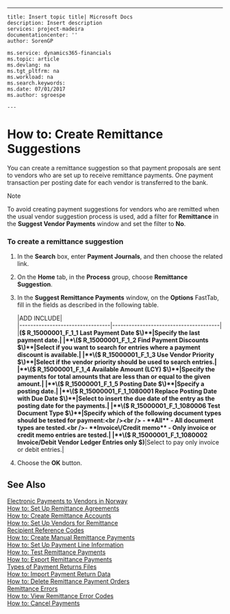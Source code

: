 ---
    title: Insert topic title| Microsoft Docs
    description: Insert description
    services: project-madeira
    documentationcenter: ''
    author: SorenGP

    ms.service: dynamics365-financials
    ms.topic: article
    ms.devlang: na
    ms.tgt_pltfrm: na
    ms.workload: na
    ms.search.keywords:
    ms.date: 07/01/2017
    ms.author: sgroespe

    ---
# How to: Create Remittance Suggestions
You can create a remittance suggestion so that payment proposals are sent to vendors who are set up to receive remittance payments. One payment transaction per posting date for each vendor is transferred to the bank.  
  
> [!NOTE]  
>  To avoid creating payment suggestions for vendors who are remitted when the usual vendor suggestion process is used, add a filter for **Remittance** in the **Suggest Vendor Payments** window and set the filter to **No**.  
  
### To create a remittance suggestion  
  
1.  In the **Search** box, enter **Payment Journals**, and then choose the related link.  
  
2.  On the **Home** tab, in the **Process** group, choose **Remittance Suggestion**.  
  
3.  In the **Suggest Remittance Payments** window, on the **Options** FastTab, fill in the fields as described in the following table.  
  
    |ADD INCLUDE<!--[!INCLUDE[bp_tablefield](../../includes/bp_tabledescription_md.md)]-->|  
    |---------------------------------|---------------------------------------|  
    |**\($ R\_15000001\_F\_1\_1 Last Payment Date $\)**|Specify the last payment date.|  
    |**\($ R\_15000001\_F\_1\_2 Find Payment Discounts $\)**|Select if you want to search for entries where a payment discount is available.|  
    |**\($ R\_15000001\_F\_1\_3 Use Vendor Priority $\)**|Select if the vendor priority should be used to search entries.|  
    |**\($ R\_15000001\_F\_1\_4 Available Amount \(LCY\) $\)**|Specify the payments for total amounts that are less than or equal to the given amount.|  
    |**\($ R\_15000001\_F\_1\_5 Posting Date $\)**|Specify a posting date.|  
    |**\($ R\_15000001\_F\_1\_1080001 Replace Posting Date with Due Date $\)**|Select to insert the due date of the entry as the posting date for the payments.|  
    |**\($ R\_15000001\_F\_1\_1080006 Test Document Type $\)**|Specify which of the following document types should be tested for payment:<br /><br /> -   **All** - All document types are tested.<br />-   **Invoice\/Credit memo** - Only invoice or credit memo entries are tested.|  
    |**\($ R\_15000001\_F\_1\_1080002 Invoice\/Debit Vendor Ledger Entries only $\)**|Select to pay only invoice or debit entries.|  
  
4.  Choose the **OK** button.  
  
## See Also  
 [Electronic Payments to Vendors in Norway](../FullExperience/electronic-payments-to-vendors-in-norway.md)   
 [How to: Set Up Remittance Agreements](../FullExperience/how-to-set-up-remittance-agreements.md)   
 [How to: Create Remittance Accounts](../FullExperience/how-to-create-remittance-accounts.md)   
 [How to: Set Up Vendors for Remittance](../FullExperience/how-to-set-up-vendors-for-remittance.md)   
 [Recipient Reference Codes](../FullExperience/recipient-reference-codes.md)   
 [How to: Create Manual Remittance Payments](../FullExperience/how-to-create-manual-remittance-payments.md)   
 [How to: Set Up Payment Line Information](../FullExperience/how-to-set-up-payment-line-information.md)   
 [How to: Test Remittance Payments](../FullExperience/how-to-test-remittance-payments.md)   
 [How to: Export Remittance Payments](../FullExperience/how-to-export-remittance-payments.md)   
 [Types of Payment Returns Files](../FullExperience/types-of-payment-returns-files.md)   
 [How to: Import Payment Return Data](../FullExperience/how-to-import-payment-return-data.md)   
 [How to: Delete Remittance Payment Orders](../FullExperience/how-to-delete-remittance-payment-orders.md)   
 [Remittance Errors](../FullExperience/remittance-errors.md)   
 [How to: View Remittance Error Codes](../FullExperience/how-to-view-remittance-error-codes.md)   
 [How to: Cancel Payments](../FullExperience/how-to-cancel-payments.md)